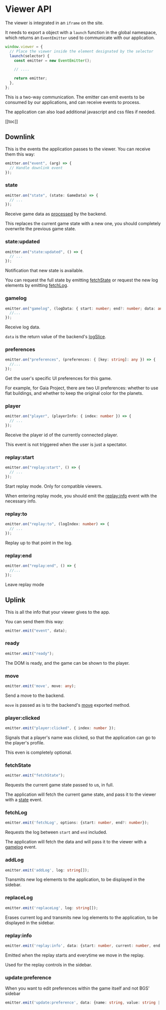 # Viewer API

The viewer is integrated in an `iframe` on the site.

It needs to export a object with a `launch` function in the global namespace, which returns an `EventEmitter` used
to communicate with our application.

```ts
window.viewer = {
  // Place the viewer inside the element designated by the selector
  launch(selector) {
    const emitter = new EventEmitter();

    // ....

    return emitter;
  },
};
```

This is a two-way communication. The emitter can emit events to be consumed by our applications, and can receive events to process.

The application can also load additional javascript and css files if needed.

[[toc]]

## Downlink

This is the events the application passes to the viewer. You can receive them this way:

```ts
emitter.on("event", (arg) => {
  // Handle downlink event
});
```

### state

```ts
emitter.on("state", (state: GameData) => {
  // ...
});
```

Receive game data as [processed](./engine-api.md#toSend) by the backend.

This replaces the current game state with a new one, you should completely overwrite the previous game state.

### state:updated

```ts
emitter.on("state:updated", () => {
  // ...
});
```

Notification that new state is available.

You can request the full state by emitting [fetchState](#fetchstate) or request the new log elements by emitting [fetchLog](#fetchlog).

### gamelog

```ts
emitter.on("gamelog", (logData: { start: number; end?: number; data: any }) => {
  //...
});
```

Receive log data.

`data` is the return value of the backend's [logSlice](./engine-api.md#logslice).

### preferences

```ts
emitter.on("preferences", (preferences: { [key: string]: any }) => {
  //...
});
```

Get the user's specific UI preferences for this game.

For example, for Gaia Project, there are two UI preferences: whether to use flat buildings, and whether to keep the original color for the planets.

### player

```ts
emitter.on("player", (playerInfo: { index: number }) => {
  // ...
});
```

Receive the player id of the currently connected player.

This event is not triggered when the user is just a spectator.

### replay:start

```ts
emitter.on("replay:start", () => {
  // ...
});
```

Start replay mode. Only for compatible viewers.

When entering replay mode, you should emit the [replay:info](#replay-info) event with the necessary info.

### replay:to

```ts
emitter.on("replay:to", (logIndex: number) => {
  // ...
});
```

Replay up to that point in the log.

### replay:end

```ts
emitter.on("replay:end", () => {
  //...
});
```

Leave replay mode

## Uplink

This is all the info that your viewer gives to the app.

You can send them this way:

```ts
emitter.emit("event", data);
```

### ready

```ts
emitter.emit("ready");
```

The DOM is ready, and the game can be shown to the player.

### move

```ts
emitter.emit('move', move: any);
```

Send a move to the backend.

`move` is passed as is to the backend's [move](./engine-api.md#move) exported method.

### player:clicked

```ts
emitter.emit("player:clicked", { index: number });
```

Signals that a player's name was clicked, so that the application can go to the player's profile.

This even is completely optional.

### fetchState

```ts
emitter.emit("fetchState");
```

Requests the current game state passed to us, in full.

The application will fetch the current game state, and pass it to the viewer with a [state](#state) event.

### fetchLog

```ts
emitter.emit('fetchLog', options: {start: number, end?: number});
```

Requests the log between `start` and `end` included.

The application will fetch the data and will pass it to the viewer with a [gamelog](#gamelog) event.

### addLog

```ts
emitter.emit('addLog', log: string[]);
```

Transmits new log elements to the application, to be displayed in the sidebar.

### replaceLog

```ts
emitter.emit('replaceLog', log: string[]);
```

Erases current log and transmits new log elements to the application, to be displayed in the sidebar.

### replay:info

```ts
emitter.emit('replay:info', data: {start: number, current: number, end: number})
```

Emitted when the replay starts and everytime we move in the replay.

Used for the replay controls in the sidebar.

### update:preference

When you want to edit preferences within the game itself and not BGS' sidebar

```ts
emitter.emit('update:preference', data: {name: string, value: string | boolean | null})
```
